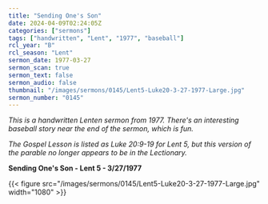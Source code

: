 ```yaml
---
title: "Sending One's Son"
date: 2024-04-09T02:24:05Z
categories: ["sermons"]
tags: ["handwritten", "Lent", "1977", "baseball"]
rcl_year: "B"
rcl_season: "Lent"
sermon_date: 1977-03-27
sermon_scan: true
sermon_text: false
sermon_audio: false
thumbnail: "/images/sermons/0145/Lent5-Luke20-3-27-1977-Large.jpg"
sermon_number: "0145"
---
```


_This is a handwritten Lenten sermon from 1977. There's an interesting baseball story near the end of the sermon, which is fun._

<!--more-->

_The Gospel Lesson is listed as Luke 20:9-19 for Lent 5, but this version of the parable no longer appears to be in the Lectionary._

**Sending One's Son - Lent 5 - 3/27/1977**

{{< figure src="/images/sermons/0145/Lent5-Luke20-3-27-1977-Large.jpg" width="1080" >}}
